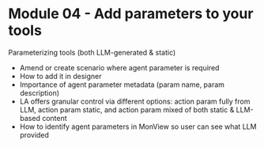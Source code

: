 # Module 04 - Add parameters to your tools


Parameterizing tools (both LLM-generated & static)

- Amend or create scenario where agent parameter is required
- How to add it in designer
- Importance of agent parameter metadata (param name, param description)
- LA offers granular control via different options:  action param fully from LLM, action param static, and action param mixed of both static & LLM-based content
- How to identify agent parameters in MonView so user can see what LLM provided
